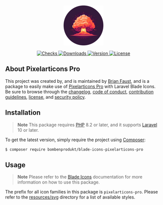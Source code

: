 <p align="center">
    <a href="https://bombenprodukt.com" target="_blank">
        <img src="https://raw.githubusercontent.com/BombenProdukt/assets/main/logo-text.svg" width="128" alt="BombenProdukt Logo" />
    </a>
</p>

<p align="center">
    <a href="https://github.com/faustbrian/blade-icons-pixelarticons-pro/actions">
        <img src="https://badge.sh/github/check-runs/BombenProdukt/blade-icons-pixelarticons-pro" alt="Checks" />
    </a>
    <a href="https://packagist.org/packages/bombenprodukt/blade-icons-pixelarticons-pro">
        <img src="https://badge.sh/packagist/downloads/BombenProdukt/blade-icons-pixelarticons-pro" alt="Downloads" />
    </a>
    <a href="https://packagist.org/packages/bombenprodukt/blade-icons-pixelarticons-pro">
        <img src="https://badge.sh/packagist/version/BombenProdukt/blade-icons-pixelarticons-pro" alt="Version" />
    </a>
    <a href="https://packagist.org/packages/bombenprodukt/blade-icons-pixelarticons-pro">
        <img src="https://badge.sh/packagist/license/BombenProdukt/blade-icons-pixelarticons-pro" alt="License" />
    </a>
</p>

## About Pixelarticons Pro

This project was created by, and is maintained by [Brian Faust](https://github.com/faustbrian), and is a package to easily make use of [Pixelarticons Pro](https://pixelarticons.com/) with Laravel Blade Icons. Be sure to browse through the [changelog](CHANGELOG.md), [code of conduct](.github/CODE_OF_CONDUCT.md), [contribution guidelines](.github/CONTRIBUTING.md), [license](LICENSE), and [security policy](.github/SECURITY.md).

## Installation

> **Note**
> This package requires [PHP](https://www.php.net/) 8.2 or later, and it supports [Laravel](https://laravel.com/) 10 or later.

To get the latest version, simply require the project using [Composer](https://getcomposer.org/):

```bash
$ composer require bombenprodukt/blade-icons-pixelarticons-pro
```

## Usage

> **Note**
> Please refer to the [Blade Icons](https://github.com/faustbrian/blade-icons) documentation for more information on how to use this package.

The prefix for all icon families in this package is `pixelarticons-pro`. Please refer to the [resources/svg](/resources/svg) directory for a list of available styles.
